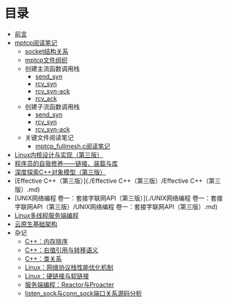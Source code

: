 # 目录

* [前言](README.md)
* [mptcp阅读笔记](./mptcp阅读笔记/README.md)
  * [socket结构关系](./mptcp阅读笔记/socket结构关系.md)
  * [mptcp文件组织](./mptcp阅读笔记/mptcp文件组织.md)
  * 创建主流函数调用栈
    * [send_syn](./mptcp阅读笔记/创建主流函数调用栈/send_syn.md)
    * [rcv_syn](./mptcp阅读笔记/创建主流函数调用栈/rcv_syn.md)
    * [rcv_syn-ack](./mptcp阅读笔记/创建主流函数调用栈/rcv_syn-ack.md)
    * [rcv_ack](./mptcp阅读笔记/创建主流函数调用栈/rcv_ack.md)  
  * 创建子流函数调用栈
    * [send_syn](./mptcp阅读笔记/创建子流函数调用栈/send_syn.md)
    * [rcv_syn](./mptcp阅读笔记/创建子流函数调用栈/rcv_syn.md)
    * [rcv_syn-ack](./mptcp阅读笔记/创建子流函数调用栈/rcv_syn-ack.md)
  * 关键文件阅读笔记
    * [mptcp_fullmesh.c阅读笔记](./mptcp阅读笔记/关键文件阅读笔记/mptcp_fullmesh.c阅读笔记.md)
* [Linux内核设计与实现（第三版）](./Linux内核设计与实现（第三版）/Linux内核设计与实现（第三版）.md)
* [程序员的自我修养——链接、装载与库](./程序员的自我修养——链接、装载与库/程序员的自我修养——链接、装载与库.md)
* [深度探索C++对象模型（第三版）](深度探索C++对象模型（第三版）/深度探索C++对象模型（第三版）.md)
* [Effective C++（第三版）](./Effective C++（第三版）/Effective C++（第三版）.md)
* [UNIX网络编程 卷一：套接字联网API（第三版）](./UNIX网络编程 卷一：套接字联网API（第三版）/UNIX网络编程 卷一：套接字联网API（第三版）.md)
* [Linux多线程服务端编程](./Linux多线程服务端编程/Linux多线程服务端编程.md)
* [云原生基础架构](./云原生基础架构/云原生基础架构.md)
* 杂记
  * [C++：内存排序](./杂记/C++：内存排序.md)
  * [C++：右值引用与转移语义](./杂记/C++：右值引用与转移语义.md)
  * [C++：类关系](./杂记/C++：类关系.md)
  * [Linux：网络协议栈性能优化机制](./杂记/Linux：网络协议栈性能优化机制.md)
  * [Linux：硬链接与软链接](./杂记/Linux：硬链接与软链接.md)
  * [服务端编程：Reactor与Proacter](./杂记/服务端编程：Reactor与Proacter.md)
  * [listen_sock与conn_sock端口关系源码分析](./杂记/listen_sock与conn_sock端口关系源码分析.md)